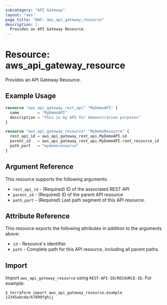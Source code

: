 ```yaml
---
subcategory: "API Gateway"
layout: "aws"
page_title: "AWS: aws_api_gateway_resource"
description: |-
  Provides an API Gateway Resource.
---
```


# Resource: aws_api_gateway_resource

Provides an API Gateway Resource.

## Example Usage

```terraform
resource "aws_api_gateway_rest_api" "MyDemoAPI" {
  name        = "MyDemoAPI"
  description = "This is my API for demonstration purposes"
}

resource "aws_api_gateway_resource" "MyDemoResource" {
  rest_api_id = aws_api_gateway_rest_api.MyDemoAPI.id
  parent_id   = aws_api_gateway_rest_api.MyDemoAPI.root_resource_id
  path_part   = "mydemoresource"
}
```

## Argument Reference

This resource supports the following arguments:

* `rest_api_id` - (Required) ID of the associated REST API
* `parent_id` - (Required) ID of the parent API resource
* `path_part` - (Required) Last path segment of this API resource.

## Attribute Reference

This resource exports the following attributes in addition to the arguments above:

* `id` - Resource's identifier.
* `path` - Complete path for this API resource, including all parent paths.

## Import

Import `aws_api_gateway_resource` using `REST-API-ID/RESOURCE-ID`. For example:

```
$ terraform import aws_api_gateway_resource.example 12345abcde/67890fghij
```
